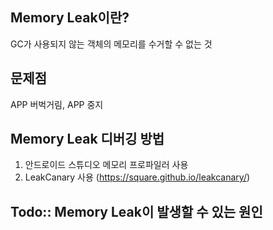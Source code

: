 ## Memory Leak이란?
GC가 사용되지 않는 객체의 메모리를 수거할 수 없는 것

## 문제점
APP 버벅거림, APP 중지

## Memory Leak 디버깅 방법
1. 안드로이드 스튜디오 메모리 프로파일러 사용
2. LeakCanary 사용 (https://square.github.io/leakcanary/)


## Todo:: Memory Leak이 발생할 수 있는 원인
